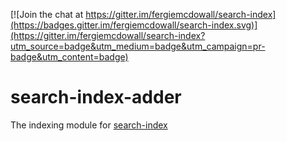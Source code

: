 [![Join the chat at https://gitter.im/fergiemcdowall/search-index](https://badges.gitter.im/fergiemcdowall/search-index.svg)](https://gitter.im/fergiemcdowall/search-index?utm_source=badge&utm_medium=badge&utm_campaign=pr-badge&utm_content=badge)

# search-index-adder
The indexing module for [search-index](https://github.com/fergiemcdowall/search-index-adder)
